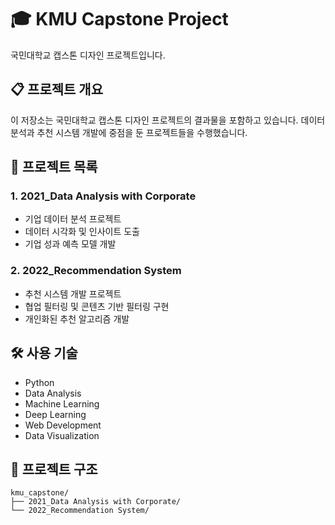 # 🎓 KMU Capstone Project

국민대학교 캡스톤 디자인 프로젝트입니다.

## 📋 프로젝트 개요

이 저장소는 국민대학교 캡스톤 디자인 프로젝트의 결과물을 포함하고 있습니다. 데이터 분석과 추천 시스템 개발에 중점을 둔 프로젝트들을 수행했습니다.

## 🎯 프로젝트 목록

### 1. 2021_Data Analysis with Corporate
- 기업 데이터 분석 프로젝트
- 데이터 시각화 및 인사이트 도출
- 기업 성과 예측 모델 개발

### 2. 2022_Recommendation System
- 추천 시스템 개발 프로젝트
- 협업 필터링 및 콘텐츠 기반 필터링 구현
- 개인화된 추천 알고리즘 개발

## 🛠️ 사용 기술
- Python
- Data Analysis
- Machine Learning
- Deep Learning
- Web Development
- Data Visualization

## 📁 프로젝트 구조
```
kmu_capstone/
├── 2021_Data Analysis with Corporate/
└── 2022_Recommendation System/
```
